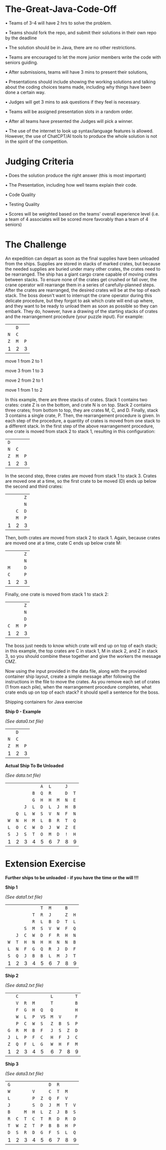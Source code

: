 # The-Great-Java-Code-Off

•	Teams of 3-4 will have 2 hrs to solve the problem.

•	Teams should fork the repo, and submit their solutions in their own repo by the deadline

•	The solution should be in Java, there are no other restrictions.

•	Teams are encouraged to let the more junior members write the code with seniors guiding.

•	After submissions, teams will have 3 mins to present their solutions,

•	Presentations should include showing the working solutions and talking about the coding choices teams made, including why things have been done a certain way.

•	Judges will get 3 mins to ask questions if they feel is necessary.

•	Teams will be assigned presentation slots in a random order.

•	After all teams have presented the Judges will pick a winner.

•	The use of the internet to look up syntax/language features is allowed. However, the use of ChatCPT/AI tools to produce the whole solution is not in the spirit of the competition.

# Judging Criteria

•   Does the solution produce the right answer (this is most important)

•   The Presentation, including how well teams explain their code.

•   Code Quality

•   Testing Quality

•   Scores will be weighted based on the teams' overall experience level (i.e. a team of 4 associates will be scored more favorably than a team of 4 seniors)


# The Challenge

An expedition can depart as soon as the final supplies have been unloaded from the ships. Supplies are stored in stacks of marked crates, but because the needed supplies are buried under many other crates, the crates need to be rearranged.
The ship has a giant cargo crane capable of moving crates between stacks. To ensure none of the crates get crushed or fall over, the crane operator will rearrange them in a series of carefully-planned steps. After the crates are rearranged, the desired crates will be at the top of each stack.
The boss doesn't want to interrupt the crane operator during this delicate procedure, but they forgot to ask which crate will end up where, and they want to be ready to unload them as soon as possible so they can embark.
They do, however, have a drawing of the starting stacks of crates and the rearrangement procedure (your puzzle input). For example:

||||
|--- | --- | ---|
||`D`||
|`N`|`C`||
|`Z`|`M`|`P`|
|1|2|3|

move 1 from 2 to 1

move 3 from 1 to 3

move 2 from 2 to 1

move 1 from 1 to 2

In this example, there are three stacks of crates. Stack 1 contains two crates: crate Z is on the bottom, and crate N is on top. Stack 2 contains three crates; from bottom to top, they are crates M, C, and D. Finally, stack 3 contains a single crate, P.
Then, the rearrangement procedure is given. In each step of the procedure, a quantity of crates is moved from one stack to a different stack. In the first step of the above rearrangement procedure, one crate is moved from stack 2 to stack 1, resulting in this configuration:

||||
|--- | --- | ---|
|`D`|||
|`N`|`C`||
|`Z`|`M`|`P`|
|1|2|3|

In the second step, three crates are moved from stack 1 to stack 3. Crates are moved one at a time, so the first crate to be moved (D) ends up below the second and third crates:

||||
|--- | --- | ---|
|||`Z`|
|||`N`|
||`C`|`D`|
||`M`|`P`|
|1|2|3|

Then, both crates are moved from stack 2 to stack 1. Again, because crates are moved one at a time, crate C ends up below crate M:

||||
|--- | --- | ---|
|||`Z`|
|||`N`|
|`M`||`D`|
|`C`||`P`|
|1|2|3|

Finally, one crate is moved from stack 1 to stack 2:

||||
|--- | --- | ---|
|||`Z`|
|||`N`|
|||`D`|
|`C`|`M`|`P`|
|1|2|3|

The boss just needs to know which crate will end up on top of each stack; in this example, the top crates are C in stack 1, M in stack 2, and Z in stack 3, so you should combine these together and give the workers the message CMZ.

Now using the input provided in the data file, along with the provided container ship layout, create a simple message after following the instructions in the file to move the crates.
As you remove each set of crates (1 from each pile), when the rearrangement procedure completes, what crate ends up on top of each stack? it should spell a sentence for the boss.

Shipping containers for Java exercise

**Ship 0 - Example**

*(See data0.txt file)*

||||
|--- | --- | ---|
||`D`||
|`N`|`C`||
|`Z`|`M`|`P`|
|1|2|3|

**Actual Ship To Be Unloaded**

*(See data.txt file)*

||||||||||
|---|---|---|---|---|---|---|---|---|
|||||`A`|`L`||`J`||
||||`B`|`Q`|`R`||`D`|`T`|
||||`G`|`H`|`H`|`M`|`N`|`E`|
|||`J`|`L`|`D`|`L`|`J`|`H`|`B`|
||`Q`|`L`|`W`|`S`|`V`|`N`|`F`|`N`|
|`W`|`N`|`H`|`M`|`L`|`B`|`R`|`T`|`Q`|
|`L`|`O`|`C`|`W`|`D`|`J`|`W`|`Z`|`E`|
|`S`|`J`|`S`|`T`|`O`|`M`|`D`|`!`|`H`|
|1|2|3|4|5|6|7|8|9|

# Extension Exercise

**Further ships to be unloaded - if you have the time or the will !!!**

**Ship 1**

*(See data1.txt file)*

||||||||||
|---|---|---|---|---|---|---|---|---|
|||||`T`|`M`||`B`||
||||`T`|`R`|`J`||`Z`|`H`|
||||`R`|`L`|`B`|`D`|`T`|`L`|
|||`S`|`M`|`S`|`V`|`W`|`F`|`Q`|
||`J`|`C`|`W`|`D`|`F`|`R`|`H`|`N`|
|`W`|`T`|`H`|`N`|`H`|`H`|`N`|`N`|`B`|
|`L`|`N`|`F`|`G`|`Q`|`R`|`J`|`D`|`F`|
|`S`|`Q`|`J`|`B`|`B`|`L`|`M`|`J`|`T`|
|1|2|3|4|5|6|7|8|9|

**Ship 2**

*(See data2.txt file)*

||||||||||
|---|---|---|---|---|---|---|---|---|
||`C`||||`L`|||`T`|
||`V`|`R`|`M`||`T`|||`B`|
||`F`|`G`|`H`|`Q`|`Q`|||`H`|
||`W`|`L`|`P`|`VS`|`M`|`V`||`F`|
||`P`|`C`|`W`|`S`|`Z`|`B`|`S`|`P`|
|`G`|`R`|`M`|`B`|`F`|`J`|`S`|`Z`|`D`|
|`J`|`L`|`P`|`F`|`C`|`H`|`F`|`J`|`C`|
|`Z`|`Q`|`F`|`L`|`G`|`W`|`H`|`F`|`M`|
|1|2|3|4|5|6|7|8|9|

**Ship 3**

*(See data3.txt file)*

||||||||||
|---|---|---|---|---|---|---|---|---|
|`G`|||||`D`|`R`|||
|`W`|||`V`||`C`|`T`|`M`||
|`L`|||`P`|`Z`|`Q`|`F`|`V`||
|`J`|||`S`|`D`|`J`|`M`|`T`|`V`|
|`B`||`M`|`H`|`L`|`Z`|`J`|`B`|`S`|
|`R`|`C`|`T`|`C`|`T`|`R`|`D`|`R`|`D`|
|`T`|`W`|`Z`|`T`|`P`|`B`|`B`|`H`|`P`|
|`D`|`S`|`R`|`D`|`G`|`F`|`S`|`L`|`Q`|
|1|2|3|4|5|6|7|8|9|



